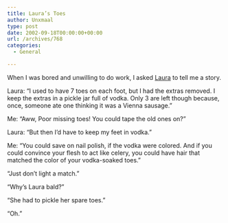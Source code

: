 ```yaml
---
title: Laura’s Toes
author: Unxmaal
type: post
date: 2002-09-18T00:00:00+00:00
url: /archives/768
categories:
  - General

---
```

When I was bored and unwilling to do work, I asked [Laura][1] to tell me a story. 

Laura: &#8220;I used to have 7 toes on each foot, but I had the extras removed. I keep the extras in a pickle jar full of vodka. Only 3 are left though because, once, someone ate one thinking it was a Vienna sausage.&#8221;

Me: &#8220;Aww, Poor missing toes! You could tape the old ones on?&#8221;

Laura: &#8220;But then I&#8217;d have to keep my feet in vodka.&#8221;

Me: &#8220;You could save on nail polish, if the vodka were colored. And if you could convince your flesh to act like celery, you could have hair that matched the color of your vodka-soaked toes.&#8221;

&#8220;Just don&#8217;t light a match.&#8221;

&#8220;Why&#8217;s Laura bald?&#8221; 

&#8220;She had to pickle her spare toes.&#8221; 

&#8220;Oh.&#8221;

 [1]: http://unxmaal.com/cgi-bin/clickcount.cgi?action=jump&URL=http://www.mindspring.com/~morgaana/